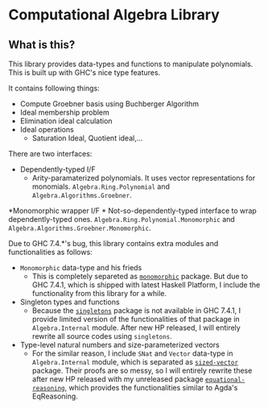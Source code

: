 Computational Algebra Library
==============================

What is this?
-------------
This library provides data-types and functions to manipulate polynomials.
This is built up with GHC's nice type features.

It contains following things:

* Compute Groebner basis using Buchberger Algorithm
* Ideal membership problem
* Elimination ideal calculation
* Ideal operations
	* Saturation Ideal, Quotient ideal,...

There are two interfaces:

* Dependently-typed I/F
    * Arity-paramaterized polynomials. It uses vector representations for monomials.
     `Algebra.Ring.Polynomial` and `Algebra.Algorithms.Groebner`.

*Monomorphic wrapper I/F
    * Not-so-dependently-typed interface to wrap dependently-typed ones. `Algebra.Ring.Polynomial.Monomorphic` and `Algebra.Algorithms.Groebner.Monomorphic`.

Due to GHC 7.4.*'s bug, this library contains extra modules and functionalities as follows:

* `Monomorphic` data-type and his frieds
    * This is completely separeted as [`monomorphic`](http://hackage.haskell.org/package/monomorphic) package. But due to GHC 7.4.1, which is shipped with latest Haskell Platform, I include the functionality from this library for a while.
* Singleton types and functions
    * Because the [`singletons`](http://hackage.haskell.org/package/singletons) package is not available in GHC 7.4.1, I provide limited version of the functionalities of that package in `Algebra.Internal` module. After new HP released, I will entirely rewrite all source codes using `singletons`.
* Type-level natural numbers and size-parameterized vectors
    * For the similar reason, I include `SNat` and `Vector` data-type in `Algebra.Internal` module, which is separated as [`sized-vector`](http://hackage.haskell.org/package/sized-vector) package. Their proofs are so messy, so I will entirely rewrite these after new HP released with my unreleased package [`equational-reasoning`](https://github.com/konn/equational-reasoning-in-haskell), which provides the functionalities similar to Agda's EqReasoning.
